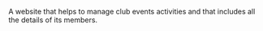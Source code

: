 A website that helps to manage club events activities and that  includes all the details of its members.
